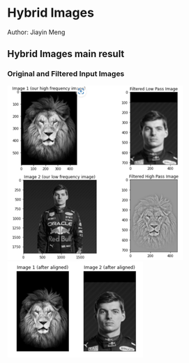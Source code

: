 # Hybrid Images
Author: Jiayin Meng

## Hybrid Images main result
### Original and Filtered Input Images
<img src = "./assets/main_result_1.png" width = 80%>
<img src = "./assets/main_result_2.png" style = "zoom: 50%">
